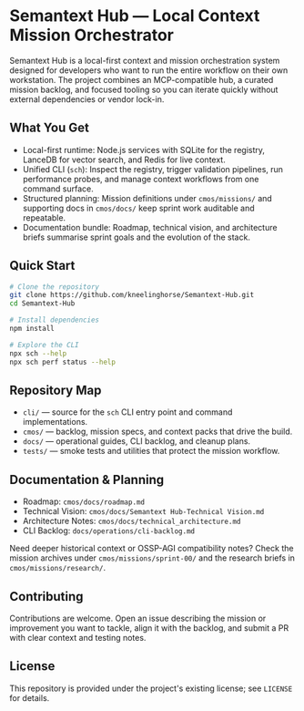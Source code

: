 # Semantext Hub — Local Context Mission Orchestrator

Semantext Hub is a local-first context and mission orchestration system designed for developers who want to run the entire workflow on their own workstation. The project combines an MCP-compatible hub, a curated mission backlog, and focused tooling so you can iterate quickly without external dependencies or vendor lock-in.

## What You Get
- Local-first runtime: Node.js services with SQLite for the registry, LanceDB for vector search, and Redis for live context.
- Unified CLI (`sch`): Inspect the registry, trigger validation pipelines, run performance probes, and manage context workflows from one command surface.
- Structured planning: Mission definitions under `cmos/missions/` and supporting docs in `cmos/docs/` keep sprint work auditable and repeatable.
- Documentation bundle: Roadmap, technical vision, and architecture briefs summarise sprint goals and the evolution of the stack.

## Quick Start
```bash
# Clone the repository
git clone https://github.com/kneelinghorse/Semantext-Hub.git
cd Semantext-Hub

# Install dependencies
npm install

# Explore the CLI
npx sch --help
npx sch perf status --help
```

## Repository Map
- `cli/` — source for the `sch` CLI entry point and command implementations.
- `cmos/` — backlog, mission specs, and context packs that drive the build.
- `docs/` — operational guides, CLI backlog, and cleanup plans.
- `tests/` — smoke tests and utilities that protect the mission workflow.

## Documentation & Planning
- Roadmap: `cmos/docs/roadmap.md`
- Technical Vision: `cmos/docs/Semantext Hub-Technical Vision.md`
- Architecture Notes: `cmos/docs/technical_architecture.md`
- CLI Backlog: `docs/operations/cli-backlog.md`

Need deeper historical context or OSSP-AGI compatibility notes? Check the mission archives under `cmos/missions/sprint-00/` and the research briefs in `cmos/missions/research/`.

## Contributing
Contributions are welcome. Open an issue describing the mission or improvement you want to tackle, align it with the backlog, and submit a PR with clear context and testing notes.

## License
This repository is provided under the project's existing license; see `LICENSE` for details.
